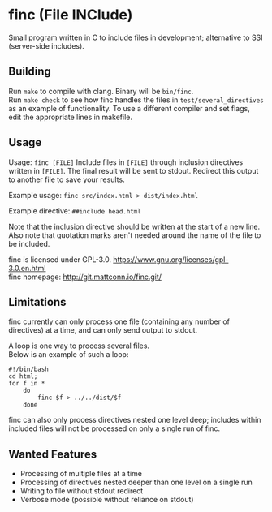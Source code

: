 # finc (File INClude)
Small program written in C to include files in development; alternative to SSI (server-side includes).

## Building
Run `make` to compile with clang. Binary will be `bin/finc`.  
Run `make check` to see how finc handles the files in `test/several_directives` as an example of functionality.
To use a different compiler and set flags, edit the appropriate lines in makefile.

## Usage
Usage: `finc [FILE]`
Include files in `[FILE]` through inclusion directives written in `[FILE]`.
The final result will be sent to stdout. Redirect this output to another file to save your results.

Example usage:
`finc src/index.html > dist/index.html`

Example directive:
`##include head.html`

Note that the inclusion directive should be written at the start of a new line.
Also note that quotation marks aren't needed around the name of the file to be included.

finc is licensed under GPL-3.0. <https://www.gnu.org/licenses/gpl-3.0.en.html>  
finc homepage: <http://git.mattconn.io/finc.git/>

## Limitations
finc currently can only process one file (containing any number of directives) at a time, and can only send output to stdout.  

A loop is one way to process several files.  
Below is an example of such a loop:  
```
#!/bin/bash
cd html;
for f in *
	do
		finc $f > ../../dist/$f
	done
```
finc can also only process directives nested one level deep; includes within included files will not be processed on only a single run of finc.

## Wanted Features
- Processing of multiple files at a time
- Processing of directives nested deeper than one level on a single run
- Writing to file without stdout redirect
- Verbose mode (possible without reliance on stdout)
